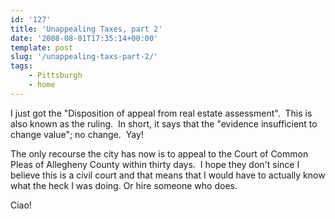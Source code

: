 ```yaml
---
id: '127'
title: 'Unappealing Taxes, part 2'
date: '2008-08-01T17:35:14+00:00'
template: post
slug: '/unappealing-taxs-part-2/'
tags:
    - Pittsburgh
    - home
---
```


I just got the "Disposition of appeal from real estate assessment".  This is
also known as the ruling.  In short, it says that the "evidence insufficient
to change value"; no change.  Yay!

The only recourse the city has now is to appeal to the Court of Common Pleas
of Allegheny County within thirty days.  I hope they don't since I believe
this is a civil court and that means that I would have to actually know what
the heck I was doing. Or hire someone who does.

Ciao!<!-- more -->
